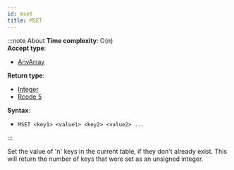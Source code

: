 ```yaml
---
id: mset
title: MSET
---
```


:::note About
**Time complexity**: O(n)  
**Accept type**:

- [AnyArray](../protocol/data-types.md#any-array)

**Return type**:

- [Integer](../protocol/skyhash.md#unsigned-integers-)
- [Rcode 5](../protocol/response-codes.md)

**Syntax**:

- `MSET <key1> <value1> <key2> <value2> ...`

:::

Set the value of 'n' keys in the current table, if they don't already exist. This will
return the number of keys that were set as an unsigned integer.

